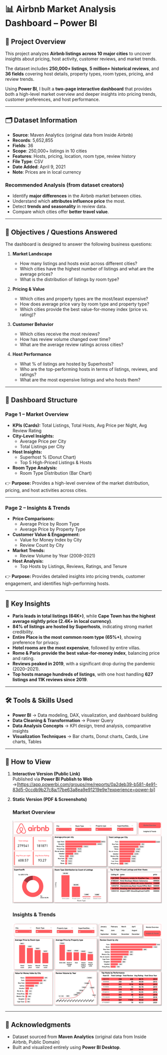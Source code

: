 # 📊 Airbnb Market Analysis Dashboard – Power BI

## 📌 Project Overview
This project analyzes **Airbnb listings across 10 major cities** to uncover insights about pricing, host activity, customer reviews, and market trends.  

The dataset includes **250,000+ listings**, **5 million+ historical reviews**, and **36 fields** covering host details, property types, room types, pricing, and review trends.  

Using **Power BI**, I built a **two-page interactive dashboard** that provides both a high-level market overview and deeper insights into pricing trends, customer preferences, and host performance.  

---

## 🗂 Dataset Information
- **Source**: Maven Analytics (original data from Inside Airbnb)  
- **Records**: 5,652,855  
- **Fields**: 36  
- **Scope**: 250,000+ listings in 10 cities  
- **Features**: Hosts, pricing, location, room type, review history  
- **File Type**: CSV  
- **Date Added**: April 9, 2021  
- **Note**: Prices are in local currency  

### Recommended Analysis (from dataset creators)
- Identify **major differences** in the Airbnb market between cities.  
- Understand which **attributes influence price** the most.  
- Detect **trends and seasonality** in review data.  
- Compare which cities offer **better travel value**.  

---

## 🎯 Objectives / Questions Answered
The dashboard is designed to answer the following business questions:

1. **Market Landscape**
   - How many listings and hosts exist across different cities?
   - Which cities have the highest number of listings and what are the average prices?
   - What is the distribution of listings by room type?

2. **Pricing & Value**
   - Which cities and property types are the most/least expensive?
   - How does average price vary by room type and property type?
   - Which cities provide the best value-for-money index (price vs. rating)?

3. **Customer Behavior**
   - Which cities receive the most reviews?
   - How has review volume changed over time?
   - What are the average review ratings across cities?

4. **Host Performance**
   - What % of listings are hosted by Superhosts?
   - Who are the top-performing hosts in terms of listings, reviews, and ratings?
   - What are the most expensive listings and who hosts them?

---

## 📂 Dashboard Structure

### **Page 1 – Market Overview**
- **KPIs (Cards):** Total Listings, Total Hosts, Avg Price per Night, Avg Review Rating  
- **City-Level Insights:**  
  - Average Price per City  
  - Total Listings per City  
- **Host Insights:**  
  - Superhost % (Donut Chart)  
  - Top 5 High-Priced Listings & Hosts  
- **Room Type Analysis:**  
  - Room Type Distribution (Bar Chart)  

👉 **Purpose:** Provides a high-level overview of the market distribution, pricing, and host activities across cities.

---

### **Page 2 – Insights & Trends**
- **Price Comparisons:**  
  - Average Price by Room Type  
  - Average Price by Property Type  
- **Customer Value & Engagement:**  
  - Value for Money Index by City  
  - Review Count by City  
- **Market Trends:**  
  - Review Volume by Year (2008–2021)  
- **Host Analysis:**  
  - Top Hosts by Listings, Reviews, Ratings, and Tenure  

👉 **Purpose:** Provides detailed insights into pricing trends, customer engagement, and identifies high-performing hosts.

---

## 🔑 Key Insights
- **Paris leads in total listings (64K+)**, while **Cape Town has the highest average nightly price (2.4K+ in local currency)**.  
- **84% of listings are hosted by Superhosts**, indicating strong market credibility.  
- **Entire Place is the most common room type (65%+)**, showing preference for privacy.  
- **Hotel rooms are the most expensive**, followed by entire villas.  
- **Rome & Paris provide the best value-for-money index**, balancing price and rating.  
- **Reviews peaked in 2019**, with a significant drop during the pandemic (2020–2021).  
- **Top hosts manage hundreds of listings**, with one host handling **627 listings and 11K reviews since 2019**.  

---

## 🛠 Tools & Skills Used
- **Power BI** → Data modeling, DAX, visualization, and dashboard building  
- **Data Cleaning & Transformation** → Power Query  
- **Data Analysis Concepts** → KPI design, trend analysis, comparative insights  
- **Visualization Techniques** → Bar charts, Donut charts, Cards, Line charts, Tables  

---

## 🚀 How to View
1. **Interactive Version (Public Link)**  
   Published via **Power BI Publish to Web** →[https://app.powerbi.com/groups/me/reports/0a2deb39-b581-4e91-83d5-0ccdb9b27c8a/17be63a8ea9e91219e9e?experience=power-bi]


2. **Static Version (PDF & Screenshots)**  
   ### Market Overview
   ![Market Overview](https://github.com/paridhisingh18/airbnb-listings-and-review-analysis-powerbi/blob/main/images/MarketOverview.png)
   ### Insights & Trends
   ![Insights & Trends](https://github.com/paridhisingh18/airbnb-listings-and-review-analysis-powerbi/blob/main/images/Insight%26Trends.png)

---

## 🙌 Acknowledgments
- Dataset sourced from **Maven Analytics** (original data from Inside Airbnb, Public Domain)  
- Built and visualized entirely using **Power BI Desktop**.  
